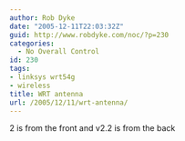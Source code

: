 ```yaml
---
author: Rob Dyke
date: "2005-12-11T22:03:32Z"
guid: http://www.robdyke.com/noc/?p=230
categories:
  - No Overall Control
id: 230
tags:
- linksys wrt54g
- wireless
title: WRT antenna
url: /2005/12/11/wrt-antenna/
---
```

2 is from the front and v2.2 is from the back